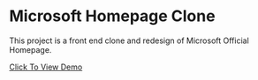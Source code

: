 # Microsoft Homepage Clone

This project is a front end clone and redesign of Microsoft Official Homepage. 

[Click To View Demo](https://microsoft-homepage.vercel.app/)
